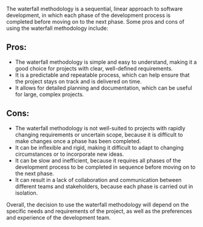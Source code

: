 The waterfall methodology is a sequential, linear approach to software development, in which each phase of the development process is completed before moving on to the next phase. Some pros and cons of using the waterfall methodology include:

## Pros:

- The waterfall methodology is simple and easy to understand, making it a good choice for projects with clear, well-defined requirements.
- It is a predictable and repeatable process, which can help ensure that the project stays on track and is delivered on time.
- It allows for detailed planning and documentation, which can be useful for large, complex projects.

## Cons:

* The waterfall methodology is not well-suited to projects with rapidly changing requirements or uncertain scope, because it is difficult to make changes once a phase has been completed.
* It can be inflexible and rigid, making it difficult to adapt to changing circumstances or to incorporate new ideas.
* It can be slow and inefficient, because it requires all phases of the development process to be completed in sequence before moving on to the next phase.
* It can result in a lack of collaboration and communication between different teams and stakeholders, because each phase is carried out in isolation.

Overall, the decision to use the waterfall methodology will depend on the specific needs and requirements of the project, as well as the preferences and experience of the development team.